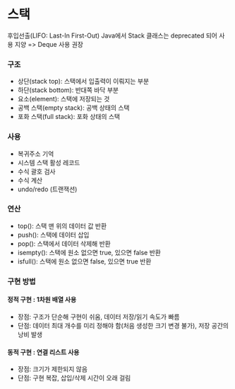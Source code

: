 # 스택
후입선출(LIFO: Last-In First-Out)
Java에서 Stack 클래스는 deprecated 되어 사용 지양 => Deque 사용 권장

### 구조
- 상단(stack top): 스택에서 입출력이 이뤄지는 부분
- 하단(stack bottom): 반대쪽 바닥 부분
- 요소(element): 스택에 저장되는 것
- 공백 스택(empty stack): 공백 상태의 스택
- 포화 스택(full stack): 포화 상태의 스택

### 사용
- 복귀주소 기억
- 시스템 스택 활성 레코드
- 수식 괄호 검사
- 수식 계산
- undo/redo (트랜잭션)

### 연산
- top(): 스택 맨 위의 데이터 값 반환
- push(): 스택에 데이터 삽입
- pop(): 스택에서 데이터 삭제해 반환
- isempty(): 스택에 원소 없으면 true, 있으면 false 반환
- isfull(): 스택에 원소 없으면 false, 있으면 true 반환

### 구현 방법
#### 정적 구현 : 1차원 배열 사용
- 장점: 구조가 단순해 구현이 쉬움, 데이터 저장/읽기 속도가 빠름
- 단점: 데이터 최대 개수를 미리 정해야 함(처음 생성한 크기 변경 불가), 저장 공간의 낭비 발생
#### 동적 구현 : 연결 리스트 사용
- 장점: 크기가 제한되지 않음
- 단점: 구현 복잡, 삽입/삭제 시간이 오래 걸림